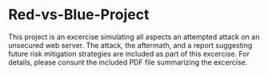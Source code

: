 # Red-vs-Blue-Project

This project is an excercise simulating all aspects an attempted attack on an unsecured web server.  The attack, the aftermath, and a report suggesting future risk mitigation strategies are included as part of this excercise.  For details, please consunt the included PDF file summarizing the excercise.
